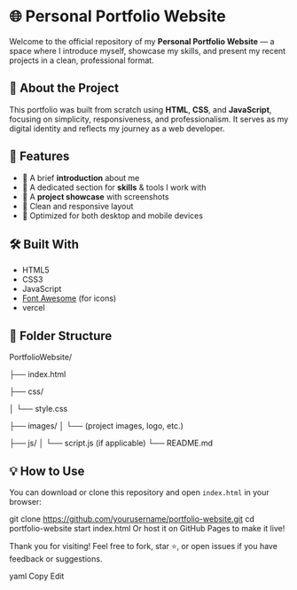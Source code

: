 # 🌐 Personal Portfolio Website

Welcome to the official repository of my **Personal Portfolio Website** — a space where I introduce myself, showcase my skills, and present my recent projects in a clean, professional format.

## 🚀 About the Project

This portfolio was built from scratch using **HTML**, **CSS**, and **JavaScript**, focusing on simplicity, responsiveness, and professionalism. It serves as my digital identity and reflects my journey as a web developer.

## 📁 Features

- 🔹 A brief **introduction** about me
- 🔹 A dedicated section for **skills** & tools I work with
- 🔹 A **project showcase** with screenshots
- 🔹 Clean and responsive layout
- 🔹 Optimized for both desktop and mobile devices

## 🛠️ Built With

- HTML5
- CSS3
- JavaScript
- [Font Awesome](https://fontawesome.com/) (for icons)
- vercel

## 📂 Folder Structure

PortfolioWebsite/

├── index.html

├── css/

│ └── style.css

├── images/
│ └── (project images, logo, etc.)

├── js/
│ └── script.js (if applicable)
└── README.md

## 💡 How to Use

You can download or clone this repository and open `index.html` in your browser:

git clone https://github.com/yourusername/portfolio-website.git
cd portfolio-website
start index.html
Or host it on GitHub Pages to make it live!


Thank you for visiting! Feel free to fork, star ⭐, or open issues if you have feedback or suggestions.

yaml
Copy
Edit

